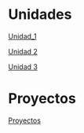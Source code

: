 # Unidades
[Unidad_1](UT01_introduccion/index.md)

[Unidad 2](UT02_Instalacion_y_puesta_en_marcha_Linux_Server/index.md)

[Unidad 3](UT03_Lenguajes_de_scripting_en_Bash/index.md)

# Proyectos

[Proyectos](Proyectos/)